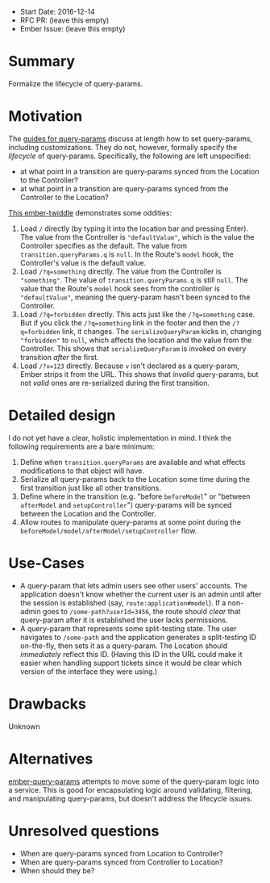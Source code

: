- Start Date: 2016-12-14
- RFC PR: (leave this empty)
- Ember Issue: (leave this empty)

# Summary

Formalize the lifecycle of query-params.

# Motivation

The [guides for query-params](https://guides.emberjs.com/v2.10.0/routing/query-params/)
discuss at length how to set query-params, including customizations. They do
not, however, formally specify the _lifecycle_ of query-params. Specifically,
the following are left unspecified:

 * at what point in a transition are query-params synced from the Location
   to the Controller?
 * at what point in a transition are query-params synced from the Controller
   to the Location?

[This ember-twiddle](https://ember-twiddle.com/fee6f09acd62b0b567378b81dc76d4fc)
demonstrates some oddities:

 1. Load `/` directly (by typing it into the location bar and pressing Enter).
    The value from the Controller is `"defaultValue"`, which is the
    value the Controller specifies as the default. The value from
    `transition.queryParams.q` is `null`. In the Route's `model` hook, the
    Controller's value is the default value.
 1. Load `/?q=something` directly. The value from the Controller is
    `"something"`. The value of `transition.queryParams.q` is still `null`.
    The value that the Route's `model` hook sees from the controller is
    `"defaultValue"`, meaning the query-param hasn't been synced to the
    Controller.
 1. Load `/?q=forbidden` directly. This acts just like the `/?q=something`
    case. But if you click the `/?q=something` link in the footer and then
    the `/?q=forbidden` link, it changes. The `serializeQueryParam` kicks
    in, changing `"forbidden"` to `null`, which affects the location
    and the value from the Controller. This shows that `serializeQueryParam`
    is invoked on every transition _after_ the first.
 1. Load `/?v=123` directly. Because `v` isn't declared as a query-param,
    Ember strips it from the URL. This shows that _invalid_ query-params, but
    not _valid_ ones are re-serialized during the first transition.

# Detailed design

I do not yet have a clear, holistic implementation in mind. I think the
following requirements are a bare minimum:

 1. Define when `transition.queryParams` are available and what effects
    modifications to that object will have.
 1. Serialize all query-params back to the Location some time during the
    first transition just like all other transitions.
 1. Define where in the transition (e.g. "before `beforeModel`" or "between
    `afterModel` and `setupController`") query-params will be synced between
    the Location and the Controller.
 1. Allow routes to manipulate query-params at some point during the
    `beforeModel/model/afterModel/setupController` flow.

# Use-Cases

 * A query-param that lets admin users see other users' accounts. The
   application doesn't know whether the current user is an admin until after
   the session is established (say, `route:application#model`). If a non-admin
   goes to `/some-path?userId=3456`, the route should _clear_ that query-param
   after it is established the user lacks permissions.
 * A query-param that represents some split-testing state. The user navigates
   to `/some-path` and the application generates a split-testing ID on-the-fly,
   then sets it as a query-param. The Location should _immediately_ reflect
   this ID. (Having this ID in the URL could make it easier when handling
   support tickets since it would be clear which version of the interface
   they were using.)

# Drawbacks

Unknown

# Alternatives

[ember-query-params](https://github.com/knownasilya/ember-query-params/)
attempts to move some of the query-param logic into a service. This is good
for encapsulating logic around validating, filtering, and manipulating
query-params, but doesn't address the lifecycle issues.

# Unresolved questions

 * When are query-params synced from Location to Controller?
 * When are query-params synced from Controller to Location?
 * When should they be?
